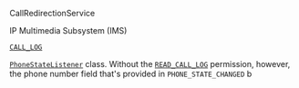 CallRedirectionService 



IP Multimedia Subsystem (IMS) 



 [`CALL_LOG`](https://developer.android.google.cn/reference/android/Manifest.permission_group#CALL_LOG)  

[`PhoneStateListener`](https://developer.android.google.cn/reference/android/telephony/PhoneStateListener) class. Without the [`READ_CALL_LOG`](https://developer.android.google.cn/reference/android/Manifest.permission#READ_CALL_LOG) permission, however, the phone number field that's provided in `PHONE_STATE_CHANGED` b

